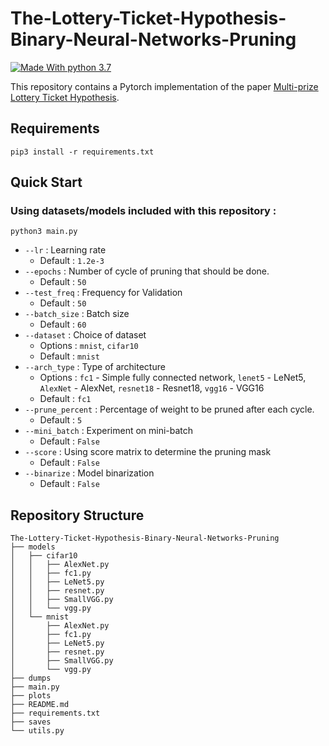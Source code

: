 # The-Lottery-Ticket-Hypothesis-Binary-Neural-Networks-Pruning 
[![Made With python 3.7](https://img.shields.io/badge/Made%20with-Python%203.7-brightgreen)]() 

This repository contains a Pytorch implementation of the paper [Multi-prize Lottery Ticket Hypothesis](https://openreview.net/pdf?id=U_mat0b9iv).

## Requirements
```
pip3 install -r requirements.txt
```
## Quick Start
### Using datasets/models included with this repository :
```
python3 main.py
```
- `--lr`	: Learning rate 
	- Default : `1.2e-3`
- `--epochs`	: Number of cycle of pruning that should be done. 
	- Default : `50`
- `--test_freq`	: Frequency for Validation 
	- Default : `50`
- `--batch_size`	: Batch size 
	- Default : `60`
- `--dataset`	: Choice of dataset 
	- Options : `mnist`, `cifar10`
	- Default : `mnist`
- `--arch_type`	 : Type of architecture
	- Options : `fc1` - Simple fully connected network, `lenet5` - LeNet5, `AlexNet` - AlexNet, `resnet18` - Resnet18, `vgg16` - VGG16 
	- Default : `fc1`
- `--prune_percent`	: Percentage of weight to be pruned after each cycle. 
	- Default : `5`
- `--mini_batch`	: Experiment on mini-batch
	- Default : `False`
- `--score`	: Using score matrix to determine the pruning mask
	- Default : `False`
- `--binarize`	: Model binarization
	- Default : `False`

## Repository Structure
```
The-Lottery-Ticket-Hypothesis-Binary-Neural-Networks-Pruning
├── models
│   ├── cifar10
│   │   ├── AlexNet.py
│   │   ├── fc1.py
│   │   ├── LeNet5.py
│   │   ├── resnet.py
│   │   ├── SmallVGG.py
│   │   └── vgg.py
│   └── mnist
│       ├── AlexNet.py
│       ├── fc1.py
│       ├── LeNet5.py
│       ├── resnet.py
│       ├── SmallVGG.py
│       └── vgg.py
├── dumps
├── main.py
├── plots
├── README.md
├── requirements.txt
├── saves
└── utils.py

```
